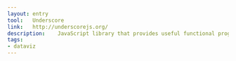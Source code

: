 ```yaml
---
layout: entry
tool:	Underscore
link:	http://underscorejs.org/
description:	JavaScript library that provides useful functional programming helpers without extending any builtin objects
tags:
- dataviz	
---
```

